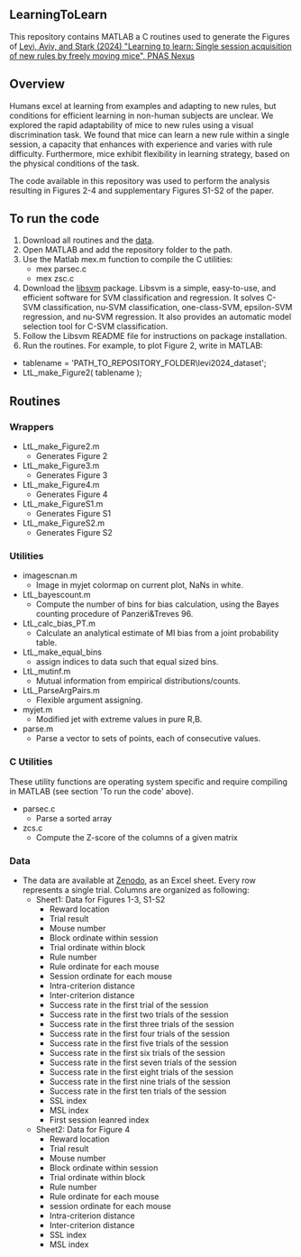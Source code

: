 ## **LearningToLearn**

This repository contains MATLAB a C routines used to generate the Figures of [Levi, Aviv, and Stark (2024) "Learning to learn: Single session acquisition of new rules by freely moving mice", PNAS Nexus](https://academic.oup.com/pnasnexus/advance-article/doi/10.1093/pnasnexus/pgae203/7676433)

## Overview
Humans excel at learning from examples and adapting to new rules, but conditions for
efficient learning in non-human subjects are unclear. We explored the rapid adaptability of mice
to new rules using a visual discrimination task. We found that mice can learn a new rule within a
single session, a capacity that enhances with experience and varies with rule difficulty.
Furthermore, mice exhibit flexibility in learning strategy, based on the physical conditions of the
task. 

The code available in this repository was used to perform the analysis resulting in Figures 2-4 and supplementary Figures S1-S2 of the paper.

## To run the code
1. Download all routines and the [data](https://zenodo.org/records/10810847).
2. Open MATLAB and add the repository folder to the path.
3. Use the Matlab mex.m function to compile the C utilities:
   - mex parsec.c
   - mex zsc.c
4. Download the [libsvm](http://www.csie.ntu.edu.tw/~cjlin/libsvm) package.
Libsvm is a simple, easy-to-use, and efficient software for SVM
classification and regression. It solves C-SVM classification, nu-SVM
classification, one-class-SVM, epsilon-SVM regression, and nu-SVM
regression. It also provides an automatic model selection tool for
C-SVM classification.
5. Follow the Libsvm README file for instructions on package installation.
6. Run the routines. For example, to plot Figure 2, write in MATLAB:
- tablename = 'PATH_TO_REPOSITORY_FOLDER\levi2024_dataset';
- LtL_make_Figure2( tablename );
 
## Routines

### Wrappers
- LtL_make_Figure2.m
  - Generates Figure 2
- LtL_make_Figure3.m
  - Generates Figure 3
- LtL_make_Figure4.m
  - Generates Figure 4
- LtL_make_FigureS1.m
  - Generates Figure S1
- LtL_make_FigureS2.m
  - Generates Figure S2

### Utilities
- imagescnan.m
  - Image in myjet colormap on current plot, NaNs in white.
- LtL_bayescount.m
  - Compute the number of bins for bias calculation, using the Bayes counting procedure of Panzeri&Treves 96.
- LtL_calc_bias_PT.m
  - Calculate an analytical estimate of MI bias from a joint probability table.
- LtL_make_equal_bins
  - assign indices to data such that equal sized bins.
- LtL_mutinf.m
  - Mutual information from empirical distributions/counts.
- LtL_ParseArgPairs.m
  - Flexible argument assigning.
- myjet.m
  - Modified jet with extreme values in pure R,B.
- parse.m
  - Parse a vector to sets of points, each of consecutive values.

### C Utilities
These utility functions are operating system specific and require compiling in MATLAB (see section 'To run the code' above). 
- parsec.c
  - Parse a sorted array
- zcs.c
  - Compute the Z-score of the columns of a given matrix

### Data
- The data are available at [Zenodo](https://zenodo.org/records/10810847), as an Excel sheet. Every row represents a single trial. Columns are organized as following:
  - Sheet1: Data for Figures 1-3, S1-S2
    - Reward location
    - Trial result
    - Mouse number
    - Block ordinate within session
    - Trial ordinate within block
    - Rule number
    - Rule ordinate for each mouse
    - Session ordinate for each mouse
    - Intra-criterion distance
    - Inter-criterion distance
    - Success rate in the first trial of the session
    - Success rate in the first two trials of the session
    - Success rate in the first three trials of the session
    - Success rate in the first four trials of the session
    - Success rate in the first five trials of the session
    - Success rate in the first six trials of the session
    - Success rate in the first seven trials of the session
    - Success rate in the first eight trials of the session
    - Success rate in the first nine trials of the session
    - Success rate in the first ten trials of the session
    - SSL index
    - MSL index
    - First session leanred index
  - Sheet2: Data for Figure 4
    - Reward location
    - Trial result
    - Mouse number
    - Block ordinate within session
    - Trial ordinate within block
    - Rule number
    - Rule ordinate for each mouse
    - session ordinate for each mouse
    - Intra-criterion distance
    - Inter-criterion distance
    - SSL index
    - MSL index



